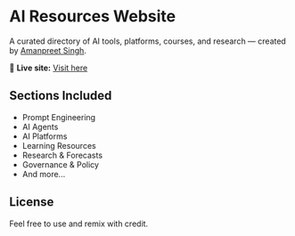 # AI Resources Website

A curated directory of AI tools, platforms, courses, and research — created by [Amanpreet Singh](https://www.linkedin.com/in/aman-m-singh/).

🔗 **Live site:** [Visit here](https://amanpreetsingh0071.github.io/AI-Tool/)

## Sections Included
- Prompt Engineering
- AI Agents
- AI Platforms
- Learning Resources
- Research & Forecasts
- Governance & Policy
- And more...

## License
Feel free to use and remix with credit.